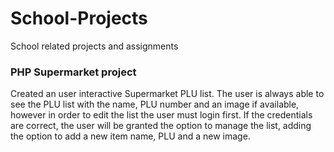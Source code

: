 # School-Projects
School related projects and assignments

### PHP Supermarket project
Created an user interactive Supermarket PLU list.
The user is always able to see the PLU list with the name, PLU number and an image if available, however in order to edit the list the user must login first. If the credentials are correct, the user will be granted the option to manage the list, adding the option to add a new item name, PLU and a new image.
